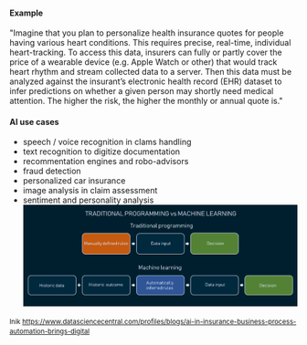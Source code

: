 #### Example
"Imagine that you plan to personalize health insurance quotes for people having various heart conditions. This requires precise, real-time, individual heart-tracking. To access this data, insurers can fully or partly cover the price of a wearable device (e.g. Apple Watch or other) that would track heart rhythm and stream collected data to a server. Then this data must be analyzed against the insurant’s electronic health record (EHR) dataset to infer predictions on whether a given person may shortly need medical attention. The higher the risk, the higher the monthly or annual quote is."
#### AI use cases
* speech / voice recognition in clams handling
* text recognition to digitize documentation
* recommentation engines and robo-advisors
* fraud detection
* personalized car insurance
* image analysis in claim assessment
* sentiment and personality analysis
![Alt Text](https://github.com/qixuanHou/dataScienceBlogNote/blob/master/img/ai_insurance.png)

<small>lnik https://www.datasciencecentral.com/profiles/blogs/ai-in-insurance-business-process-automation-brings-digital</small>
